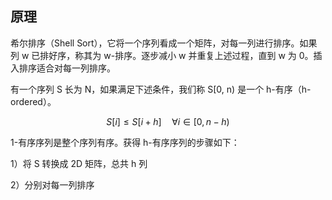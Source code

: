 ## 原理
希尔排序（Shell Sort），它将一个序列看成一个矩阵，对每一列进行排序。如果列 w 已排好序，称其为 w-排序。逐步减小 w 并重复上述过程，直到 w 为 0。插入排序适合对每一列排序。

有一个序列 S 长为 N，如果满足下述条件，我们称 S[0, n) 是一个 h-有序（h-ordered）。

$$
S[i] \leq S[i + h] \quad \forall i \in [0, n-h)
$$

1-有序序列是整个序列有序。获得 h-有序序列的步骤如下：

1）将 S 转换成 2D 矩阵，总共 h 列

2）分别对每一列排序